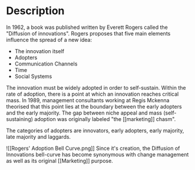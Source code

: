 # Description
In 1962, a book was published written by Everett Rogers called the "Diffusion of innovations". Rogers proposes that five main elements influence the spread of a new idea:
- The innovation itself
- Adopters
- Communication Channels
- Time
- Social Systems

The innovation must be widely adopted in order to self-sustain. Within the rate of adoption, there is a point at which an innovation reaches critical mass. In 1989, management consultants working at Regis Mckenna theorised that this point lies at the boundary between the early adopters and the early majority. The gap between niche appeal and mass (self-sustaining) adoption was originally labeled "the [[marketing]] chasm".

The categories of adopters are innovators, early adopters, early majority, late majority and laggards.

![[Rogers' Adoption Bell Curve.png]]
Since it's creation, the Diffusion of Innovations bell-curve has become synonymous with change management as well as its original [[Marketing]] purpose.